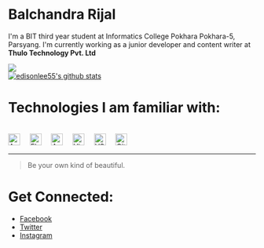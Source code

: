 # Balchandra Rijal
I'm a BIT third year student at Informatics College Pokhara Pokhara-5, Parsyang. I'm currently working as a junior developer and content writer at **Thulo Technology Pvt. Ltd**

![](https://komarev.com/ghpvc/?username=balchandraRijal&color=green)\
<a href="https://github.com/edisonlee55"><img src="https://github-readme-stats.vercel.app/api?username=balchandraRijal&hide_border=true&show_icons=true" alt="edisonlee55's github stats"></a>

# Technologies I am familiar with:
<br><img alt="Android" title="Android" src="https://user-images.githubusercontent.com/2779957/123782903-7740b200-d8de-11eb-9c76-9671a6fc5903.png" height="24">&nbsp;&nbsp;&nbsp;&nbsp;
<img alt="Flutter" title="Flutter" src="https://user-images.githubusercontent.com/1680157/87443756-49c6ff80-c5cc-11ea-9052-ecd76bb5ce81.png" height="24">&nbsp;&nbsp;&nbsp;&nbsp;
<img alt="Android Studio" title="Android Studio" src="https://user-images.githubusercontent.com/2779957/123782649-38aaf780-d8de-11eb-8bf1-ceed215f2bd0.png" height="24">&nbsp;&nbsp;&nbsp;&nbsp;
<img alt="Visual Studio" title="Visual Studio" src="https://user-images.githubusercontent.com/2779957/123782384-f7b2e300-d8dd-11eb-955e-547582e5fd3f.png" height="24">&nbsp;&nbsp;&nbsp;&nbsp;
<img alt="VS Code" title="VS Code" src="https://user-images.githubusercontent.com/1680157/87443751-492e6900-c5cc-11ea-9854-f82d4d921133.png" height="24">&nbsp;&nbsp;&nbsp;&nbsp;
<img alt="Git" title="Git" src="https://user-images.githubusercontent.com/1680157/87443755-49c6ff80-c5cc-11ea-954a-579f7c72873a.png" height="24">&nbsp;&nbsp;&nbsp;&nbsp;

------------------------------------------------------------
> Be your own kind of beautiful.
# Get Connected:
- [Facebook](https://www.facebook.com/raajaa.rijal)
- [Twitter](https://twitter.com/RReezaal)
- [Instagram](https://www.instagram.com/raajaa.reezaal)
